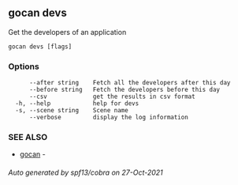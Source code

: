 ## gocan devs

Get the developers of an application

```
gocan devs [flags]
```

### Options

```
      --after string    Fetch all the developers after this day
      --before string   Fetch the developers before this day
      --csv             get the results in csv format
  -h, --help            help for devs
  -s, --scene string    Scene name
      --verbose         display the log information
```

### SEE ALSO

* [gocan](gocan.md)	 - 

###### Auto generated by spf13/cobra on 27-Oct-2021
